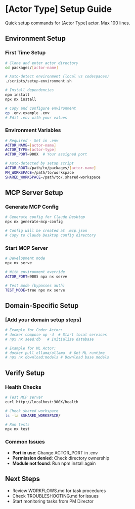 # [Actor Type] Setup Guide

Quick setup commands for [Actor Type] actor. Max 100 lines.

## Environment Setup

### First Time Setup
```bash
# Clone and enter actor directory
cd packages/[actor-name]

# Auto-detect environment (local vs codespaces)
./scripts/setup-environment.sh

# Install dependencies
npm install
npx nx install

# Copy and configure environment
cp .env.example .env
# Edit .env with your values
```

### Environment Variables
```bash
# Required - Set in .env
ACTOR_NAME=[actor-name]
ACTOR_TYPE=[actor-type]
ACTOR_PORT=900X  # Your assigned port

# Auto-detected by setup script
ACTOR_ROOT=/path/to/packages/[actor-name]
PM_WORKSPACE=/path/to/workspace
SHARED_WORKSPACE=/path/to/.shared-workspace
```

## MCP Server Setup

### Generate MCP Config
```bash
# Generate config for Claude Desktop
npx nx generate-mcp-config

# Config will be created at .mcp.json
# Copy to Claude Desktop config directory
```

### Start MCP Server
```bash
# Development mode
npx nx serve

# With environment override
ACTOR_PORT=9005 npx nx serve

# Test mode (bypasses auth)
TEST_MODE=true npx nx serve
```

## Domain-Specific Setup

### [Add your domain setup steps]
```bash
# Example for Coder Actor:
# docker compose up -d  # Start local services
# npx nx seed:db   # Initialize database

# Example for ML Actor:
# docker pull ollama/ollama  # Get ML runtime
# npx nx download:models # Download base models
```

## Verify Setup

### Health Checks
```bash
# Test MCP server
curl http://localhost:900X/health

# Check shared workspace
ls -la $SHARED_WORKSPACE/

# Run tests
npx nx test
```

### Common Issues
- **Port in use**: Change ACTOR_PORT in .env
- **Permission denied**: Check directory ownership
- **Module not found**: Run npm install again

## Next Steps
- Review WORKFLOWS.md for task procedures
- Check TROUBLESHOOTING.md for issues
- Start monitoring tasks from PM Director